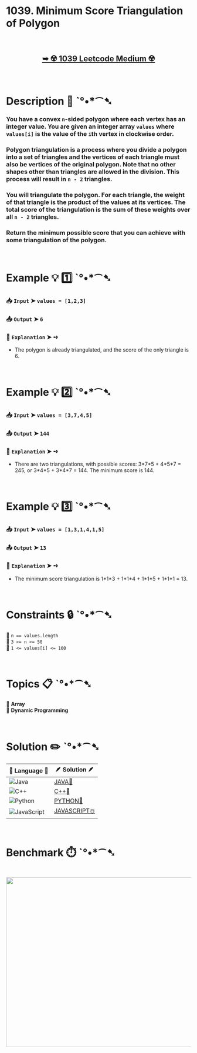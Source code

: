 # 1039. Minimum Score Triangulation of Polygon

</br>

<h2 align="center"> 

<a href="https://leetcode.com/problems/minimum-score-triangulation-of-polygon/description/?envType=daily-question&envId=2025-09-29"><strong>➥ ☢️ 1039 Leetcode Medium ☢️ </strong></a>
</h2>

</br>

# Description 📜 ˋ°•*⁀➷

### You have a convex `n`-sided polygon where each vertex has an integer value. You are given an integer array `values` where `values[i]` is the value of the `i`th vertex in clockwise order.

### Polygon triangulation is a process where you divide a polygon into a set of triangles and the vertices of each triangle must also be vertices of the original polygon. Note that no other shapes other than triangles are allowed in the division. This process will result in `n - 2` triangles.

### You will triangulate the polygon. For each triangle, the weight of that triangle is the product of the values at its vertices. The total score of the triangulation is the sum of these weights over all `n - 2` triangles.

### Return the minimum possible score that you can achieve with some triangulation of the polygon.

</br>

# Example 💡 1️⃣ ˋ°•*⁀➷

  ### 📥 `Input`  ➤ `values = [1,2,3]`

  ### 📤 `Output`  ➤ `6`

  ### 🔦 `Explanation`  ➤ ➺

  - The polygon is already triangulated, and the score of the only triangle is 6.

</br>

# Example 💡 2️⃣ ˋ°•*⁀➷

  ### 📥 `Input`  ➤ `values = [3,7,4,5]`

  ### 📤 `Output`  ➤ `144`

  ### 🔦 `Explanation`  ➤ ➺

  - There are two triangulations, with possible scores: 3\*7\*5 + 4\*5\*7 = 245, or 3\*4\*5 + 3\*4\*7 = 144. The minimum score is 144.

</br>

# Example 💡 3️⃣ ˋ°•*⁀➷

  ### 📥 `Input`  ➤ `values = [1,3,1,4,1,5]`

  ### 📤 `Output`  ➤ `13`

  ### 🔦 `Explanation`  ➤ ➺

  - The minimum score triangulation is 1\*1\*3 + 1\*1\*4 + 1\*1\*5 + 1\*1\*1 = 13.

</br>

# Constraints 🔒 ˋ°•*⁀➷

🔹 `n == values.length` </br>
🔹 `3 <= n <= 50` </br>
🔹 `1 <= values[i] <= 100` </br>

</br>

# Topics 📋 ˋ°•*⁀➷

🔸 **Array** </br>
🔸 **Dynamic Programming** </br>

</br>

# Solution ✏️ ˋ°•*⁀➷

| 📒 Language 📒  | 🪶 Solution 🪶 |
| ------------- | ------------- |
|  ![Java](https://img.shields.io/badge/java-%23ED8B00.svg?style=for-the-badge&logo=openjdk&logoColor=white)  | [JAVA🍁]() |
|  ![C++](https://img.shields.io/badge/c++-%2300599C.svg?style=for-the-badge&logo=c%2B%2B&logoColor=white)  | [C++🎲]()  |
|  ![Python](https://img.shields.io/badge/python-3670A0?style=for-the-badge&logo=python&logoColor=ffdd54)    | [PYTHON🍰]() |
| ![JavaScript](https://img.shields.io/badge/javascript-%23323330.svg?style=for-the-badge&logo=javascript&logoColor=%23F7DF1E)   | [JAVASCRIPT☃️]() |

</br>

# Benchmark ⏱️ ˋ°•*⁀➷

<h1  align="center" >

<img src ="" width = "700px" height="462px" />

</h1>
